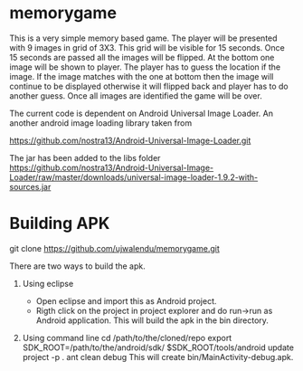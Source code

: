 memorygame
==========

This is a very simple memory based game. The player will be presented with 9
images in grid of 3X3. This grid will be visible for 15 seconds. Once 15
seconds are passed all the images will be flipped. At the bottom one image will
be shown to player. The player has to guess the location if the image. If the
image matches with the one at bottom then the image will continue to be
displayed otherwise it will flipped back and player has to do another guess.
Once all images are identified the game will be over.


The current code is dependent on Android Universal Image Loader. An another
android image loading library taken from

https://github.com/nostra13/Android-Universal-Image-Loader.git

The jar has been added to the libs folder
https://github.com/nostra13/Android-Universal-Image-Loader/raw/master/downloads/universal-image-loader-1.9.2-with-sources.jar


Building APK
============

git clone https://github.com/ujwalendu/memorygame.git

There are two ways to build the apk.
1) Using eclipse

	- Open eclipse and import this as Android project.
	- Rigth click on the project in project explorer and do run->run as
	  Android application.
This will build the apk in the bin directory.

2) Using command line
	cd /path/to/the/cloned/repo
	export SDK_ROOT=/path/to/the/android/sdk/
	$SDK_ROOT/tools/android update project -p .
	ant clean debug
This will create bin/MainActivity-debug.apk.



